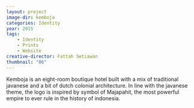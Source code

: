 ```yaml
---
layout: project
image-dir: kemboja
categories: Identity
year: 2015
tags: 
    - Identity
    - Prints
    - Website
creative-director: Fattah Setiawan
thumbnail: "06"
---
```


Kemboja is an eight-room boutique hotel built with a mix of traditional javanese and a bit of dutch colonial architecture. In line with the javanese theme, the logo is inspired by symbol of Majapahit, the most powerful empire to ever rule in the history of indonesia.